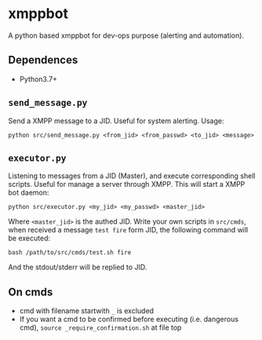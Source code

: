 # xmppbot
A python based xmppbot for dev-ops purpose (alerting and automation).

## Dependences
- Python3.7+

## `send_message.py`
Send a XMPP message to a JID. Useful for system alerting. Usage:

```
python src/send_message.py <from_jid> <from_passwd> <to_jid> <message>
```


## `executor.py`
Listening to messages from a JID (Master), and execute corresponding shell scripts. 
Useful for manage a server through XMPP. This will start a XMPP bot daemon:

```
python src/executor.py <my_jid> <my_passwd> <master_jid>
```

Where `<master_jid>` is the authed JID. Write your own scripts in `src/cmds`, 
when received a message `test fire` form JID, the following command will be executed:

```
bash /path/to/src/cmds/test.sh fire
```

And the stdout/stderr will be replied to JID.

## On cmds
- cmd with filename startwith `_` is excluded
- If you want a cmd to be confirmed before executing (i.e. dangerous cmd), `source _require_confirmation.sh` at file top

